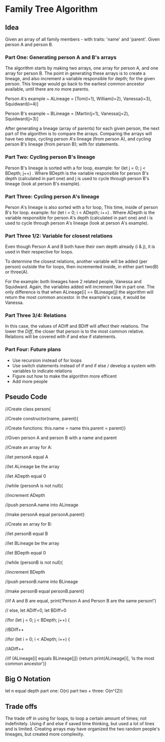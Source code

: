 # Family Tree Algorithm

## Idea

Given an array of all family members - with traits: 'name' and 'parent'.
Given person A and person B.

### Part One: Generating person A and B's arrays
The algorithm starts by making two arrays, one array for person A, and one array for person B. The point in generating these arrays is to create a lineage, and also increment a variable responsible for depth; for the given person. This lineage would go back to the earliest common ancestor available, until there are no more parents.

Person A's example ~ ALineage = [Tom(i=1), William(i=2), Vanessa(i=3), Squidward(i=4)]

Person B's example ~ BLineage = [Martin(j=1), Vanessa(j=2), Squidward(j=3)]

After generating a lineage (array of parents) for each given person, the next part of the algorithm is to compare the arrays.
Comparing the arrays will have two steps, cycling person A's lineage (from person A), and cycling person B's lineage (from person B); with for statements.

### Part Two: Cycling person B's lineage
Person B's lineage is sorted with a for loop, example: for (let j = 0; j < BDepth; j++)   . Where BDepth is the variable responsible for person B's depth (calculated in part one) and j is used to cycle through person B's lineage (look at person B's example).

### Part Three: Cycling person A's lineage
Person A's lineage is also sorted with a for loop, This time, inside of person B's for loop. example: for (let i = 0; i < ADepth; i++)    . Where ADepth is the variable responsible for person A's depth (calculated in part one) and i is used to cycle through person A's lineage (look at person A's example).

### Part Three 1/2: Variable for closest relations
Even though Person A and B both have their own depth already (i & j), it is used in their respective for loops.

To determine the closest relations, another variable will be added (per person) outside the for loops, then incremented inside, in either part two(B) or three(A). 

For the example: both lineages have 2 related people, Vanessa and Squidward. Again, the variables added will increment like in part one. The only difference is that when ALineage[i] == BLineage[j] the algorithm will return the most common ancestor. In the example's case, it would be Vanessa.

### Part Three 3/4: Relations
In this case, the values of ADiff and BDiff will affect their relations. The lower the *Diff*, the closer that person is to the most common relative. Relations will be covered with if and else if statements.

### Part Four: Future plans
- Use recursion instead of for loops
- Use switch statements instead of if and if else / develop a system with variables to indicate relations
- Figure out how to make the algorithm more efficent
- Add more people

## Pseudo Code

//Create class person{ 

//Create constructor(name, parent){

//Create functions: this.name = name this.parent = parent}}

//Given person A and person B with a name and parent

//Create an array for A:

//let personA equal A 

//let ALineage be the array

//let ADepth equal 0

//while (personA is not null){

//increment ADepth

//push personA.name into ALineage

//make personA equal personA.parent}

//Create an array for B:

//let personB equal B

//let BLineage be the array

//let BDepth equal 0

//while (personB is not null){ 

//increment BDepth

//push personB.name into BLineage

//make personB equal personB.parent}

//if A and B are equal, print(‘Person A and Person B are the same person!’)

// else, let ADiff=0, let BDiff=0

//for (let j = 0; j < BDepth; j++) {

//BDiff++

//for (let i = 0; i < ADepth; i++) {

//ADiff++

//if (ALineage[i] equals BLineage[j]) {return print(ALineage[i], ‘is the most common ancestor’)}

## Big O Notation
let n equal depth
part one: O(n)
part two + three: O(n^{2})

## Trade offs
The trade off in using for loops, to loop a certain amount of times; not indefinitely.
Using if and else if saved time thinking, but used a lot of lines and is limited.
Creating arrays may have organized the two random people's lineages, but created more complexity.
